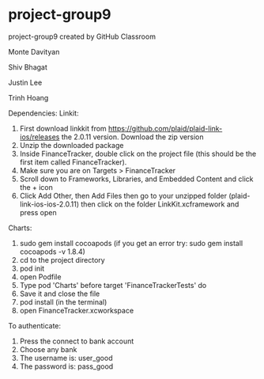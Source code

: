 # project-group9
project-group9 created by GitHub Classroom

Monte Davityan 

Shiv Bhagat 

Justin Lee 

Trinh Hoang 

Dependencies:
Linkit: 
1. First download linkkit from https://github.com/plaid/plaid-link-ios/releases the 2.0.11 version. Download the zip version
2. Unzip the downloaded package
3. Inside FinanceTracker, double click on the project file (this should be the first item called FinanceTracker). 
4. Make sure you are on Targets > FinanceTracker
5. Scroll down to Frameworks, Libraries, and Embedded Content and click the + icon
6. Click Add Other, then Add Files then go to your unzipped folder (plaid-link-ios-ios-2.0.11) then click on the folder LinkKit.xcframework and press open

Charts:
1. sudo gem install cocoapods (if you get an error try: sudo gem install cocoapods -v 1.8.4)
2. cd to the project directory
3. pod init
4. open Podfile
5. Type pod 'Charts' before target 'FinanceTrackerTests' do
6. Save it and close the file
7. pod install (in the terminal)
8. open FinanceTracker.xcworkspace

To authenticate: 
1. Press the connect to bank account
2. Choose any bank
3. The username is: user_good
4. The password is: pass_good
